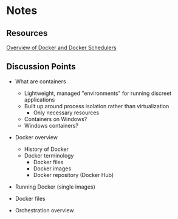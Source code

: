 # Notes

## Resources

[Overview of Docker and Docker Schedulers](https://medium.com/@ArmandGrillet/comparison-of-container-schedulers-c427f4f7421#.nlik857zk)


## Discussion Points

 * What are containers
    * Lightweight, managed "environments" for running discreet applications
    * Built up around process isolation rather than virtualization
        * Only necessary resources
    * Containers on Windows?
    * Windows containers?

 * Docker overview
    * History of Docker
    * Docker terminology
        * Docker files
        * Docker images
        * Docker repository (Docker Hub)

 * Running Docker (single images)

 * Docker files

 * Orchestration overview




